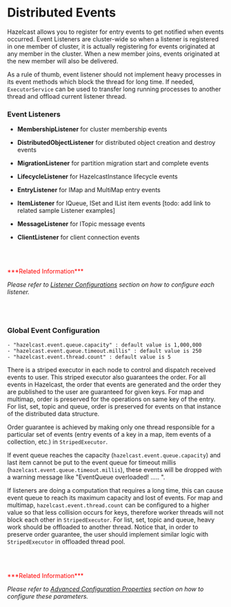 
# Distributed Events

Hazelcast allows you to register for entry events to get notified when events occurred. Event Listeners are cluster-wide so when a listener is registered in one member of cluster, it is actually registering for events originated at any member in the cluster. When a new member joins, events originated at the new member will also be delivered. 

As a rule of thumb, event listener should not implement heavy processes in its event methods which block the thread for long time. If needed, `ExecutorService` can be used to transfer long running processes to another thread and offload current listener thread.

### Event Listeners

-   **MembershipListener** for cluster membership events

-   **DistributedObjectListener** for distributed object creation and destroy events

-   **MigrationListener** for partition migration start and complete events

-   **LifecycleListener** for HazelcastInstance lifecycle events

-   **EntryListener** for IMap and MultiMap entry events

-   **ItemListener** for IQueue, ISet and IList item events [todo: add link to related sample Listener examples]

-   **MessageListener** for ITopic message events

-   **ClientListener** for client connection events 


<br> </br>

<font color="red">
***Related Information***
</font>

*Please refer to [Listener Configurations](#listener-configurations) section on how to configure each listener.*

<br> </br>

### Global Event Configuration

    - "hazelcast.event.queue.capacity" : default value is 1,000,000
    - "hazelcast.event.queue.timeout.millis" : default value is 250
    - "hazelcast.event.thread.count" : default value is 5


There is a striped executor in each node to control and dispatch received events to user. This striped executor
also guarantees the order. For all events in Hazelcast, the order that events are generated and the order they are
published to the user are guaranteed for given keys. For map and multimap, order is preserved for the operations on
same key of the entry. For list, set, topic and queue, order is preserved for events on that instance of the distributed
data structure.

Order guarantee is achieved by making only one thread responsible for a particular set of events (entry events of a key
in a map, item events of a collection, etc.) in `StripedExecutor`.

If event queue reaches the capacity (`hazelcast.event.queue.capacity`) and last item cannot be put to the event queue
for timeout millis (`hazelcast.event.queue.timeout.millis`), these events will be dropped with a warning message like
"EventQueue overloaded! ..... ".

If listeners are doing a computation that requires a long time, this can cause event queue to reach its maximum capacity
and lost of events. For map and multimap, `hazelcast.event.thread.count` can be configured to a higher value so that
less collision occurs for keys, therefore worker threads will not block each other in `StripedExecutor`. For list, set, 
topic and queue, heavy work should be offloaded to another thread. Notice that, in order to preserve order guarantee,
the user should implement similar logic with `StripedExecutor` in offloaded thread pool. 

<br> </br>

<font color="red">
***Related Information***
</font>

*Please refer to [Advanced Configuration Properties](#advanced-configuration-properties) section on how to configure these parameters.*

<br> </br>

